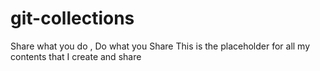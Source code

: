 # git-collections
Share what you do , Do what you Share
This is the placeholder for all my contents that I create and share 
